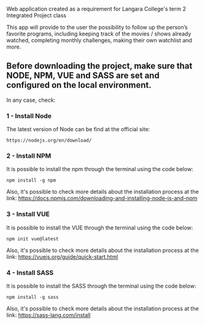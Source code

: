 Web application created as a requirement for Langara College's term 2 Integrated Project class

This app will provide to the user the possibility to follow up the person’s favorite programs, including keeping track of the movies / shows already watched, completing monthly challenges, making their own watchlist and more.

## Before downloading the project, make sure that NODE, NPM, VUE and SASS are set and configured on the local environment.
In any case, check:

### 1 - Install Node
The latest version of Node can be find at the official site:
```
https://nodejs.org/en/download/
```

### 2 - Install NPM
It is possible to install the npm through the terminal using the code below:
```
npm install -g npm
```

Also, it's possible to check more details about the installation process at the link:
https://docs.npmjs.com/downloading-and-installing-node-js-and-npm

### 3 - Install VUE
It is possible to install the VUE through the terminal using the code below:
```
npm init vue@latest
```

Also, it's possible to check more details about the installation process at the link:
https://vuejs.org/guide/quick-start.html

### 4 - Install SASS
It is possible to install the SASS through the terminal using the code below:
```
npm install -g sass
```

Also, it's possible to check more details about the installation process at the link:
https://sass-lang.com/install
